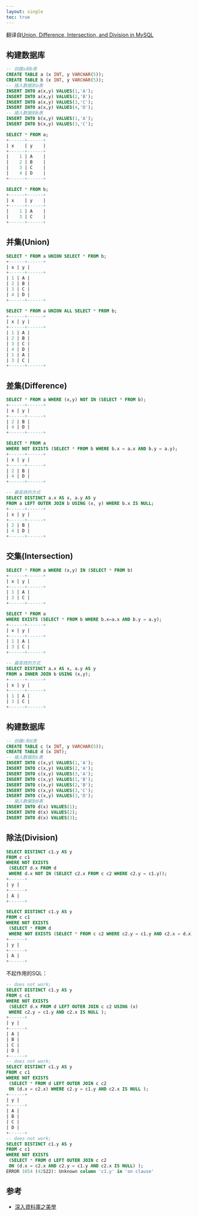 ```yaml
---
layout: single
toc: true
---
```


翻译自[Union, Difference, Intersection, and Division in MySQL](http://www.cs.kent.edu/~xlian/old_courses/CSCI4333_2014fall/MySQL-set-operators.pdf)

## 构建数据库

```sql
-- 创建a和b表
CREATE TABLE a (x INT, y VARCHAR(5));
CREATE TABLE b (x INT, y VARCHAR(5));
-- 插入数据到a表
INSERT INTO a(x,y) VALUES(1,'A');
INSERT INTO a(x,y) VALUES(2,'B');
INSERT INTO a(x,y) VALUES(3,'C');
INSERT INTO a(x,y) VALUES(4,'D');
-- 插入数据到b表
INSERT INTO b(x,y) VALUES(1,'A');
INSERT INTO b(x,y) VALUES(3,'C');

SELECT * FROM a;
+------+------+
| x    | y    |
+------+------+
|    1 | A    |
|    2 | B    |
|    3 | C    |
|    4 | D    |
+------+------+

SELECT * FROM b;
+------+------+
| x    | y    |
+------+------+
|    1 | A    |
|    3 | C    |
+------+------+
```

## 并集(Union)

```sql
SELECT * FROM a UNION SELECT * FROM b;
+------+------+
| x | y |
+------+------+
| 1 | A |
| 2 | B |
| 3 | C |
| 4 | D |
+------+------+

SELECT * FROM a UNION ALL SELECT * FROM b;
+------+------+
| x | y |
+------+------+
| 1 | A |
| 2 | B |
| 3 | C |
| 4 | D |
| 1 | A |
| 3 | C |
+------+------+
```

## 差集(Difference)

```sql
SELECT * FROM a WHERE (x,y) NOT IN (SELECT * FROM b);
+------+------+
| x | y |
+------+------+
| 2 | B |
| 4 | D |
+------+------+

SELECT * FROM a
WHERE NOT EXISTS (SELECT * FROM b WHERE b.x = a.x AND b.y = a.y);
+------+------+
| x | y |
+------+------+
| 2 | B |
| 4 | D |
+------+------+

-- 最高效的方式
SELECT DISTINCT a.x AS x, a.y AS y
FROM a LEFT OUTER JOIN b USING (x, y) WHERE b.x IS NULL;
+------+------+
| x | y |
+------+------+
| 2 | B |
| 4 | D |
+------+------+
```

## 交集(Intersection)

```sql
SELECT * FROM a WHERE (x,y) IN (SELECT * FROM b)
+------+------+
| x | y |
+------+------+
| 1 | A |
| 3 | C |
+------+------+

SELECT * FROM a
WHERE EXISTS (SELECT * FROM b WHERE b.x=a.x AND b.y = a.y);
+------+------+
| x | y |
+------+------+
| 1 | A |
| 3 | C |
+------+------+

-- 最高效的方式
SELECT DISTINCT a.x AS x, a.y AS y
FROM a INNER JOIN b USING (x,y);
+------+------+
| x | y |
+------+------+
| 1 | A |
| 3 | C |
+------+------+
```

## 构建数据库

```sql
-- 创建c和d表
CREATE TABLE c (x INT, y VARCHAR(5));
CREATE TABLE d (x INT);
-- 插入数据到c表
INSERT INTO c(x,y) VALUES(1,'A');
INSERT INTO c(x,y) VALUES(2,'A');
INSERT INTO c(x,y) VALUES(3,'A');
INSERT INTO c(x,y) VALUES(1,'B');
INSERT INTO c(x,y) VALUES(2,'B');
INSERT INTO c(x,y) VALUES(3,'C');
INSERT INTO c(x,y) VALUES(3,'D');
-- 插入数据到d表
INSERT INTO d(x) VALUES(1);
INSERT INTO d(x) VALUES(2);
INSERT INTO d(x) VALUES(3);
```

## 除法(Division)

```sql
SELECT DISTINCT c1.y AS y
FROM c c1
WHERE NOT EXISTS
 (SELECT d.x FROM d
 WHERE d.x NOT IN (SELECT c2.x FROM c c2 WHERE c2.y = c1.y));
+------+
| y |
+------+
| A |
+------+

SELECT DISTINCT c1.y AS y
FROM c c1
WHERE NOT EXISTS
 (SELECT * FROM d
 WHERE NOT EXISTS (SELECT * FROM c c2 WHERE c2.y = c1.y AND c2.x = d.x));
+------+
| y |
+------+
| A |
+------+
```

不起作用的SQL：

```sql
-- does not work;
SELECT DISTINCT c1.y AS y
FROM c c1
WHERE NOT EXISTS
 (SELECT d.x FROM d LEFT OUTER JOIN c c2 USING (x)
 WHERE c2.y = c1.y AND c2.x IS NULL );
+------+
| y |
+------+
| A |
| B |
| C |
| D |
+------+
-- does not work;
SELECT DISTINCT c1.y AS y
FROM c c1
WHERE NOT EXISTS
 (SELECT * FROM d LEFT OUTER JOIN c c2
 ON (d.x = c2.x) WHERE c2.y = c1.y AND c2.x IS NULL );
+------+
| y |
+------+
| A |
| B |
| C |
| D |
+------+
-- does not work;
SELECT DISTINCT c1.y AS y
FROM c c1
WHERE NOT EXISTS
 (SELECT * FROM d LEFT OUTER JOIN c c2
 ON (d.x = c2.x AND c2.y = c1.y AND c2.x IS NULL) );
ERROR 1054 (42S22): Unknown column 'c1.y' in 'on clause'
```

## 参考

- [深入資料庫之美學](https://books.google.com/books?id=-rCvikBWC74C&pg=PA92&lpg=PA92&dq=集合除法&source=bl&ots=IjpuSqQbKP&sig=ACfU3U3VAqwZqkCa3MhDDU8Z4Y_T123tWg&hl=en&sa=X&ved=2ahUKEwioyb-ny-zhAhXpxYsBHZRrCGk4ChDoATALegQIBRAB#v=onepage&q=集合除法&f=false)